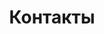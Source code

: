 ---
title: "Контакты"
metaTitle: "Syntax Highlighting is the meta title tag for this page"
metaDescription: "This is the meta description for this page"
---